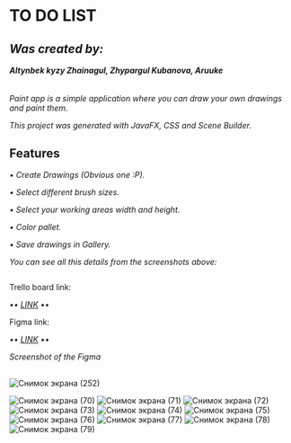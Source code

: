 # TO DO LIST
<h2><b><i>Was created by: </i></b></h2>
<p><b><i>Altynbek kyzy Zhainagul, Zhypargul Kubanova, Aruuke </i></b></p>
<h6></h6>
<p><i>Paint app is a simple application where you can draw your own drawings and paint them.</i></p>
<p><i>This project was generated with JavaFX, CSS and Scene Builder.</i></p>
<h2><b>Features</b></h2>
<p><i> • Create Drawings (Obvious one :P).</i></p>
<p><i> • Select different brush sizes. </i></p>
<p><i> • Select your working areas width and height. </i></p>
<p><i> • Color pallet.</i></p>
<p><i> • Save drawings in Gallery.</i></p>
<p><i>You can see all this details from the screenshots above:</i></p>
<img url="https://github.com/zhainagul2002/ToDo/issues/1#issue-884134227">
<p>Trello board link: </p>
<p><i> •• <a href="https://trello.com/b/ZMtutb7L/group-project">LINK</a> ••</i></p>
<p>Figma link: </p>
<p><i> •• <a href="https://www.figma.com/file/fcBVutxwOzV1fePU0UTk74/Untitled?node-id=0%3A1">LINK</a> ••</i></p>
<p><i>Screenshot of the Figma</i></p>
<h2></h2>


![Снимок экрана (252)](https://user-images.githubusercontent.com/73569870/117775320-36bca480-b25c-11eb-86d9-18e23ed23ae1.png)


![Снимок экрана (70)](https://user-images.githubusercontent.com/73109762/117781633-acc40a00-b262-11eb-9d95-16fc6bb02153.png)
![Снимок экрана (71)](https://user-images.githubusercontent.com/73109762/117781748-c7967e80-b262-11eb-8604-e0cd3c7f1407.png)
![Снимок экрана (72)](https://user-images.githubusercontent.com/73109762/117781753-c8c7ab80-b262-11eb-9518-71ad4264ddf3.png)
![Снимок экрана (73)](https://user-images.githubusercontent.com/73109762/117781755-c9604200-b262-11eb-968b-814c5bf68e22.png)
![Снимок экрана (74)](https://user-images.githubusercontent.com/73109762/117781759-c9604200-b262-11eb-827a-2bce4bddde0b.png)
![Снимок экрана (75)](https://user-images.githubusercontent.com/73109762/117781761-c9f8d880-b262-11eb-936d-b1039df27292.png)
![Снимок экрана (76)](https://user-images.githubusercontent.com/73109762/117781763-c9f8d880-b262-11eb-9c47-8eb6c62d5284.png)
![Снимок экрана (77)](https://user-images.githubusercontent.com/73109762/117781767-ca916f00-b262-11eb-8d44-0ef285ca7915.png)
![Снимок экрана (78)](https://user-images.githubusercontent.com/73109762/117781770-cb2a0580-b262-11eb-8076-1b6f34ef38e0.png)
![Снимок экрана (79)](https://user-images.githubusercontent.com/73109762/117781772-cb2a0580-b262-11eb-9381-5fffbd59687f.png)
